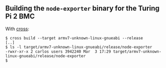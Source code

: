 ## Building the `node-exporter` binary for the Turing Pi 2 BMC

With [cross][]:

    $ cross build --target armv7-unknown-linux-gnueabi --release
    [..]
    $ ls -l target/armv7-unknown-linux-gnueabi/release/node-exporter
    -rwxr-xr-x 2 carlos users 3942240 Mar  3 17:29 target/armv7-unknown-linux-gnueabi/release/node-exporter
    $
  
[cross]: https://github.com/cross-rs/cross
